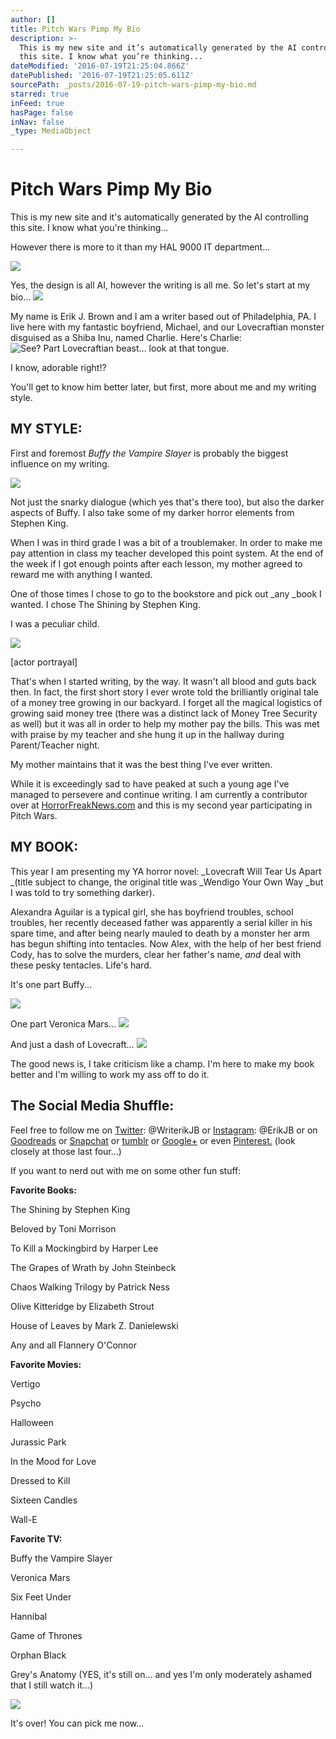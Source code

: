 ```yaml
---
author: []
title: Pitch Wars Pimp My Bio
description: >-
  This is my new site and it’s automatically generated by the AI controlling
  this site. I know what you’re thinking...
dateModified: '2016-07-19T21:25:04.866Z'
datePublished: '2016-07-19T21:25:05.611Z'
sourcePath: _posts/2016-07-19-pitch-wars-pimp-my-bio.md
starred: true
inFeed: true
hasPage: false
inNav: false
_type: MediaObject

---
```

# Pitch Wars Pimp My Bio

This is my new site and it's automatically generated by the AI controlling this site. I know what you're thinking...

However there is more to it than my HAL 9000 IT department...

<article style=""><img src="https://s3-us-west-2.amazonaws.com/the-grid-img/p/cb55409f36c069effcf94cee8f37e2eb6d089aa8.gif" /></article>

Yes, the design is all AI, however the writing is all me. So let's start at my bio...
![](https://the-grid-user-content.s3-us-west-2.amazonaws.com/41a9f408-6b76-4e5d-b244-783b3b19dde7.gif)

My name is Erik J. Brown and I am a writer based out of Philadelphia, PA. I live here with my fantastic boyfriend, Michael, and our Lovecraftian monster disguised as a Shiba Inu, named Charlie. Here's Charlie:
![See? Part Lovecraftian beast... look at that tongue.](https://the-grid-user-content.s3-us-west-2.amazonaws.com/18a1df12-c88e-42be-8f1b-2e3c74d2920b.jpg)

I know, adorable right!?

You'll get to know him better later, but first, more about me and my writing style.

## MY STYLE:

First and foremost _Buffy the Vampire Slayer_ is probably the biggest influence on my writing.

<article style=""><img src="https://s3-us-west-2.amazonaws.com/the-grid-img/p/0c4b4d1fbca40fe8c7694901ec68cdd4d944fa3a.gif" /></article>

Not just the snarky dialogue (which yes that's there too), but also the darker aspects of Buffy. I also take some of my darker horror elements from Stephen King.

When I was in third grade I was a bit of a troublemaker. In order to make me pay attention in class my teacher developed this point system. At the end of the week if I got enough points after each lesson, my mother agreed to reward me with anything I wanted.

One of those times I chose to go to the bookstore and pick out _any _book I wanted. I chose The Shining by Stephen King.

I was a peculiar child.

<article style=""><img src="https://s3-us-west-2.amazonaws.com/the-grid-img/p/d1b62de2852c06cd05b0c52e5ccf5fe696d019bd.gif" /><p>[actor portrayal]</p></article>

That's when I started writing, by the way. It wasn't all blood and guts back then. In fact, the first short story I ever wrote told the brilliantly original tale of a money tree growing in our backyard. I forget all the magical logistics of growing said money tree (there was a distinct lack of Money Tree Security as well) but it was all in order to help my mother pay the bills. This was met with praise by my teacher and she hung it up in the hallway during Parent/Teacher night.

My mother maintains that it was the best thing I've ever written.

While it is exceedingly sad to have peaked at such a young age I've managed to persevere and continue writing. I am currently a contributor over at [HorrorFreakNews.com][0] and this is my second year participating in Pitch Wars.

## MY BOOK:

This year I am presenting my YA horror novel: _Lovecraft Will Tear Us Apart _(title subject to change, the original title was _Wendigo Your Own Way _but I was told to try something darker).

Alexandra Aguilar is a typical girl, she has boyfriend troubles, school troubles, her recently deceased father was apparently a serial killer in his spare time, and after being nearly mauled to death by a monster her arm has begun shifting into tentacles. Now Alex, with the help of her best friend Cody, has to solve the murders, clear her father's name, _and_ deal with these pesky tentacles. Life's hard.

It's one part Buffy...

<article style=""><img src="https://s3-us-west-2.amazonaws.com/the-grid-img/p/acb229f1d589e21ccf03a10f34e92a31da00ad3e.gif" /></article>

One part Veronica Mars...
![](https://the-grid-user-content.s3-us-west-2.amazonaws.com/3ef14953-a02c-4f6b-8096-5225eb4527f1.gif)

And just a dash of Lovecraft...
![](https://the-grid-user-content.s3-us-west-2.amazonaws.com/dd09cefe-f477-4edd-aa4b-4b15141e96b7.gif)

The good news is, I take criticism like a champ. I'm here to make my book better and I'm willing to work my ass off to do it.

## **The Social Media Shuffle:**

Feel free to follow me on [Twitter][1]: @WriterikJB or [Instagram][2]: @ErikJB or on [Goodreads][3] or [Snapchat][4] or [tumblr][5] or [Google+][6] or even [Pinterest.][7] (look closely at those last four...)

If you want to nerd out with me on some other fun stuff:

**Favorite Books:**

The Shining by Stephen King

Beloved by Toni Morrison

To Kill a Mockingbird by Harper Lee

The Grapes of Wrath by John Steinbeck

Chaos Walking Trilogy by Patrick Ness

Olive Kitteridge by Elizabeth Strout

House of Leaves by Mark Z. Danielewski

Any and all Flannery O'Connor

**Favorite Movies:**

Vertigo

Psycho

Halloween

Jurassic Park

In the Mood for Love

Dressed to Kill

Sixteen Candles

Wall-E

**Favorite TV:**

Buffy the Vampire Slayer

Veronica Mars

Six Feet Under

Hannibal

Game of Thrones

Orphan Black

Grey's Anatomy (YES, it's still on... and yes I'm only moderately ashamed that I still watch it...)

<article style=""><img src="https://s3-us-west-2.amazonaws.com/the-grid-img/p/4978ca518de421d2f45e9fc39d5ce1ea99ea489a.gif" /><p>It's over! You can pick me now...</p></article>



[0]: http://horrorfreaknews.com/author/hfncontributorbrown
[1]: https://twitter.com/WriterikJB
[2]: https://www.instagram.com/erikjb/
[3]: https://www.goodreads.com/user/show/22960845-erik-brown
[4]: http://scoopempire.com/wp-content/uploads/2016/05/snapchat.gif
[5]: http://i.imgur.com/cocvp.gif
[6]: http://vignette3.wikia.nocookie.net/degrassi/images/2/24/Phoebe_stop_the_madness.gif/revision/latest?cb=20140201070335
[7]: https://www.google.com/search?q=i+don't+know+what+pinterest+is+gif&source=lnms&tbm=isch&sa=X&ved=0ahUKEwi09t_EuIDOAhUM7yYKHRcWDCAQ_AUICCgB&biw=1366&bih=643#tbm=isch&q=i+don%27t+have+pinterest+gif
